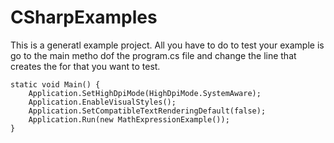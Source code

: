 # CSharpExamples
This is a generatl example project.  All you have to do to test your example is go to the main metho dof the 
program.cs file and change the line that creates the for that you want to test. 

```
static void Main() {
    Application.SetHighDpiMode(HighDpiMode.SystemAware);
    Application.EnableVisualStyles();
    Application.SetCompatibleTextRenderingDefault(false);
    Application.Run(new MathExpressionExample());
}
```

